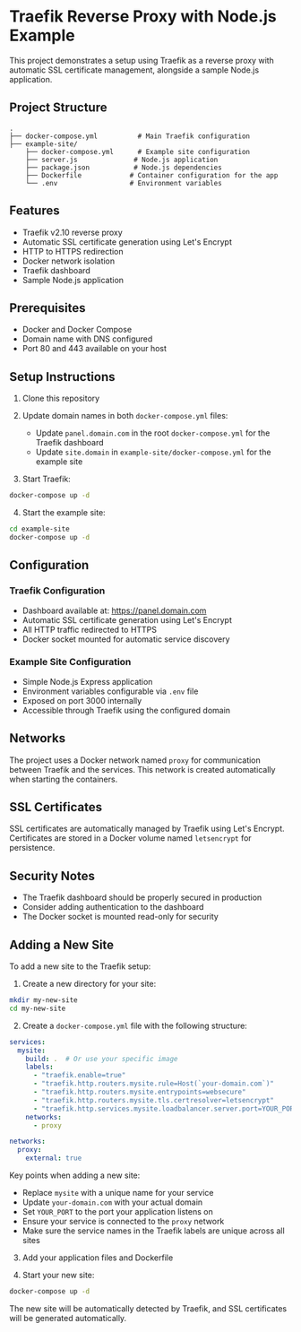 # Traefik Reverse Proxy with Node.js Example

This project demonstrates a setup using Traefik as a reverse proxy with automatic SSL certificate management, alongside a sample Node.js application.

## Project Structure

```
.
├── docker-compose.yml          # Main Traefik configuration
├── example-site/
    ├── docker-compose.yml      # Example site configuration
    ├── server.js              # Node.js application
    ├── package.json           # Node.js dependencies
    ├── Dockerfile            # Container configuration for the app
    └── .env                  # Environment variables
```

## Features

- Traefik v2.10 reverse proxy
- Automatic SSL certificate generation using Let's Encrypt
- HTTP to HTTPS redirection
- Docker network isolation
- Traefik dashboard
- Sample Node.js application

## Prerequisites

- Docker and Docker Compose
- Domain name with DNS configured
- Port 80 and 443 available on your host

## Setup Instructions

1. Clone this repository
2. Update domain names in both `docker-compose.yml` files:
   - Update `panel.domain.com` in the root `docker-compose.yml` for the Traefik dashboard
   - Update `site.domain` in `example-site/docker-compose.yml` for the example site

3. Start Traefik:
```bash
docker-compose up -d
```

4. Start the example site:
```bash
cd example-site
docker-compose up -d
```

## Configuration

### Traefik Configuration
- Dashboard available at: https://panel.domain.com
- Automatic SSL certificate generation using Let's Encrypt
- All HTTP traffic redirected to HTTPS
- Docker socket mounted for automatic service discovery

### Example Site Configuration
- Simple Node.js Express application
- Environment variables configurable via `.env` file
- Exposed on port 3000 internally
- Accessible through Traefik using the configured domain

## Networks

The project uses a Docker network named `proxy` for communication between Traefik and the services. This network is created automatically when starting the containers.

## SSL Certificates

SSL certificates are automatically managed by Traefik using Let's Encrypt. Certificates are stored in a Docker volume named `letsencrypt` for persistence.

## Security Notes

- The Traefik dashboard should be properly secured in production
- Consider adding authentication to the dashboard
- The Docker socket is mounted read-only for security

## Adding a New Site

To add a new site to the Traefik setup:

1. Create a new directory for your site:
```bash
mkdir my-new-site
cd my-new-site
```

2. Create a `docker-compose.yml` file with the following structure:
```yaml
services:
  mysite:
    build: .  # Or use your specific image
    labels:
      - "traefik.enable=true"
      - "traefik.http.routers.mysite.rule=Host(`your-domain.com`)"
      - "traefik.http.routers.mysite.entrypoints=websecure"
      - "traefik.http.routers.mysite.tls.certresolver=letsencrypt"
      - "traefik.http.services.mysite.loadbalancer.server.port=YOUR_PORT"
    networks:
      - proxy

networks:
  proxy:
    external: true
```

Key points when adding a new site:
- Replace `mysite` with a unique name for your service
- Update `your-domain.com` with your actual domain
- Set `YOUR_PORT` to the port your application listens on
- Ensure your service is connected to the `proxy` network
- Make sure the service names in the Traefik labels are unique across all sites

3. Add your application files and Dockerfile

4. Start your new site:
```bash
docker-compose up -d
```

The new site will be automatically detected by Traefik, and SSL certificates will be generated automatically. 